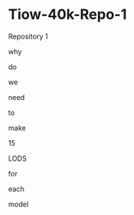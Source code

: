 # Tiow-40k-Repo-1
Repository 1



















why



do




we



need




to




make







15






LODS






for






each







model




